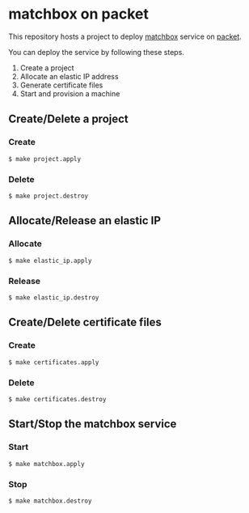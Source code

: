 # matchbox on packet

This repository hosts a project to deploy [matchbox](https://github.com/coreos/matchbox) service on [packet](https://www.packet.com/).

You can deploy the service by following these steps.

1. Create a project
1. Allocate an elastic IP address
1. Generate certificate files
1. Start and provision a machine

## Create/Delete a project

### Create

```
$ make project.apply
```

### Delete

```
$ make project.destroy
```

## Allocate/Release an elastic IP

### Allocate

```
$ make elastic_ip.apply
```

### Release

```
$ make elastic_ip.destroy
```

## Create/Delete certificate files

### Create

```
$ make certificates.apply
```

### Delete

```
$ make certificates.destroy
```

## Start/Stop the matchbox service

### Start

```
$ make matchbox.apply
```

### Stop

```
$ make matchbox.destroy
```
